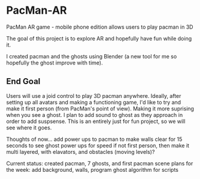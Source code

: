 # PacMan-AR
PacMan AR game - mobile phone edition allows users to play pacman in 3D 

The goal of this project is to explore AR and hopefully have fun while doing it. 

I created pacman and the ghosts using Blender (a new tool for me so hopefully the ghost improve with time).

## End Goal
Users will use a joid control to play 3D pacman anywhere. Ideally, after setting up all avatars and making a functioning game, I'd like to try and make it first person (from PacMan's point of view). Making it more suprising when you see a ghost. I plan to add sound to ghost as they approach in order to add suspsense. This is an entirely just for fun project, so we will see where it goes.

Thoughts of now...
add power ups to pacman to make walls clear for 15 seconds to see ghost
power ups for speed
if not first person, then make it multi layered, with elavators, and obstacles (moving levels)?

Current status:
created pacman, 7 ghosts, and first pacman scene
plans for the week: add background, walls, program ghost algorithm for scripts
